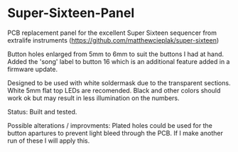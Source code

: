 # Super-Sixteen-Panel

PCB replacement panel for the excellent Super Sixteen sequencer from extralife instruments  (https://github.com/matthewcieplak/super-sixteen)

Button holes enlarged from 5mm to 6mm to suit the buttons I had at hand. Added the 'song' label to button 16 which is an additional feature added in a firmware update.

Designed to be used with white soldermask due to the transparent sections. White 5mm flat top LEDs are recomended. Black and other colors should work ok but may result in less illumination on the numbers.

Status: Built and tested.

Possible alterations / improvments: Plated holes could be used for the button apartures to prevent light bleed through the PCB. If I make another run of these I will apply this.
